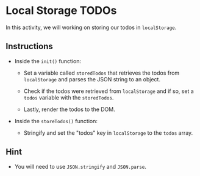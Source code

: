 # Local Storage TODOs

In this activity, we will working on storing our todos in `localStorage`.

## Instructions

- Inside the `init()` function:

  - Set a variable called `storedTodos` that retrieves the todos from `localStorage` and parses the JSON string to an object.

  - Check if the todos were retrieved from `localStorage` and if so, set a `todos` variable with the `storedTodos`.

  - Lastly, render the todos to the DOM.

- Inside the `storeTodos()` function:

  - Stringify and set the "todos" key in `localStorage` to the `todos` array.

## Hint

- You will need to use `JSON.stringify` and `JSON.parse`.
